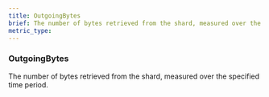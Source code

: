 ```yaml
---
title: OutgoingBytes
brief: The number of bytes retrieved from the shard, measured over the specified time period.
metric_type:
---
```

### OutgoingBytes

The number of bytes retrieved from the shard, measured over the specified time period.
